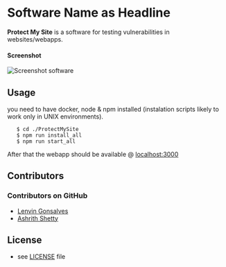 Software Name as Headline
======
**Protect My Site** is a software for testing vulnerabilities in websites/webapps.

#### Screenshot
![Screenshot software](http://url/screenshot-software.png "screenshot software")

## Usage

you need to have docker, node & npm installed (instalation scripts likely to work only in UNIX environments).

```$ git clone https://github.com/98lenvi/protectMySite.git
   $ cd ./ProtectMySite
   $ npm run install_all
   $ npm run start_all
```
After that the webapp should be available @ [localhost:3000](https://localhost:3000)

## Contributors

### Contributors on GitHub
* [Lenvin Gonsalves](https://github.com/98lenvi)
* [Ashrith Shetty](https://github.com/)

## License 
* see [LICENSE](https://github.com/username/sw-name/blob/master/LICENSE.md) file
